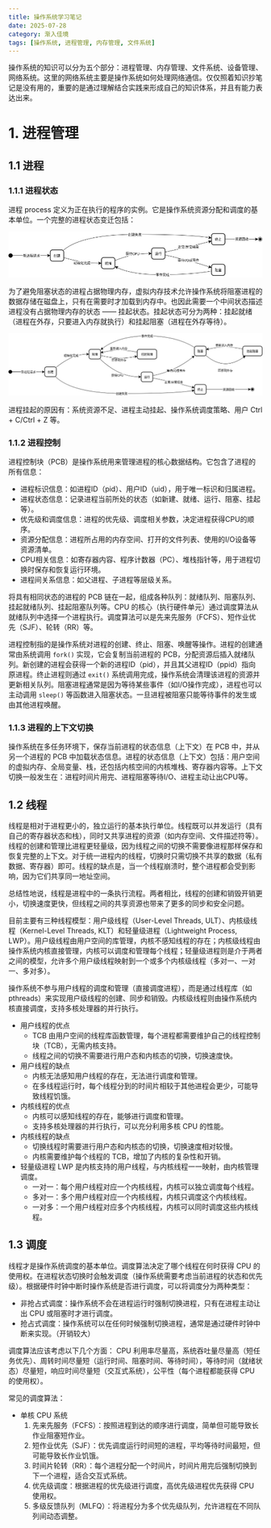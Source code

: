 ```yaml
---
title: 操作系统学习笔记
date: 2025-07-28
category: 渐入佳境
tags: [操作系统, 进程管理, 内存管理, 文件系统]
---
```


操作系统的知识可以分为五个部分：进程管理、内存管理、文件系统、设备管理、网络系统。这里的网络系统主要是操作系统如何处理网络通信。仅仅照着知识抄笔记是没有用的，重要的是通过理解结合实践来形成自己的知识体系，并且有能力表达出来。

# 1. 进程管理

## 1.1 进程
### 1.1.1 进程状态

进程 process 定义为正在执行的程序的实例。它是操作系统资源分配和调度的基本单位。一个完整的进程状态变迁包括：

![process_state](process_state.drawio.png)

为了避免阻塞状态的进程占据物理内存，虚拟内存技术允许操作系统将阻塞进程的数据存储在磁盘上，只有在需要时才加载到内存中。也因此需要一个中间状态描述进程没有占据物理内存的状态 —— 挂起状态。挂起状态可分为两种：挂起就绪（进程在外存，只要进入内存就执行）和挂起阻塞（进程在外存等待）。

![process_state2](process_state2.drawio.png)

进程挂起的原因有：系统资源不足、进程主动挂起、操作系统调度策略、用户 Ctrl + C/Ctrl + Z 等。

### 1.1.2 进程控制

进程控制块（PCB）是操作系统用来管理进程的核心数据结构。它包含了进程的所有信息：
- 进程标识信息：如进程ID（pid）、用户ID（uid），用于唯一标识和归属进程。
- 进程状态信息：记录进程当前所处的状态（如新建、就绪、运行、阻塞、挂起等）。
- 优先级和调度信息：进程的优先级、调度相关参数，决定进程获得CPU的顺序。
- 资源分配信息：进程所占用的内存空间、打开的文件列表、使用的I/O设备等资源清单。
- CPU相关信息：如寄存器内容、程序计数器（PC）、堆栈指针等，用于进程切换时保存和恢复运行环境。
- 进程间关系信息：如父进程、子进程等层级关系。

将具有相同状态的进程的 PCB 链在一起，组成各种队列：就绪队列、阻塞队列、挂起就绪队列、挂起阻塞队列等。CPU 的核心（执行硬件单元）通过调度算法从就绪队列中选择一个进程执行。调度算法可以是先来先服务（FCFS）、短作业优先（SJF）、轮转（RR）等。

进程控制指的是操作系统对进程的创建、终止、阻塞、唤醒等操作。进程的创建通常由系统调用 `fork()` 实现，它会复制当前进程的 PCB，分配资源后插入就绪队列。新创建的进程会获得一个新的进程ID（pid），并且其父进程ID（ppid）指向原进程。终止进程则通过 `exit()` 系统调用完成，操作系统会清理该进程的资源并更新相关队列。阻塞进程通常是因为等待某些事件（如I/O操作完成），进程也可以主动调用 `sleep()` 等函数进入阻塞状态。一旦进程被阻塞只能等待事件的发生或由其他进程唤醒。

### 1.1.3 进程的上下文切换

操作系统在多任务环境下，保存当前进程的状态信息（上下文）在 PCB 中，并从另一个进程的 PCB 中加载状态信息。进程的状态信息（上下文）包括：用户空间的虚拟内存、全局变量、栈，还包括内核空间的内核堆栈、寄存器内容等。上下文切换一般发生在：进程时间片用完、进程阻塞等待I/O、进程主动让出CPU等。

## 1.2 线程

线程是相对于进程更小的，独立运行的基本执行单位。线程既可以并发运行（具有自己的寄存器状态和栈），同时又共享进程的资源（如内存空间、文件描述符等）。线程的创建和管理比进程更轻量级，因为线程之间的切换不需要像进程那样保存和恢复完整的上下文。对于统一进程内的线程，切换时只需切换不共享的数据（私有数据、寄存器）即可。线程的缺点是，当一个线程崩溃时，整个进程都会受到影响，因为它们共享同一地址空间。

总结性地说，线程是进程中的一条执行流程。两者相比，线程的创建和销毁开销更小，切换速度更快，但线程之间的共享资源也带来了更多的同步和安全问题。

目前主要有三种线程模型：用户级线程（User-Level Threads, ULT）、内核级线程（Kernel-Level Threads, KLT）和轻量级进程（Lightweight Process, LWP）。用户级线程由用户空间的库管理，内核不感知线程的存在；内核级线程由操作系统内核直接管理，内核可以调度和管理每个线程；轻量级进程则是介于两者之间的模型，允许多个用户级线程映射到一个或多个内核级线程（多对一、一对一、多对多）。

操作系统不参与用户线程的调度和管理（直接调度进程），而是通过线程库（如 pthreads）来实现用户级线程的创建、同步和销毁。内核级线程则由操作系统内核直接调度，支持多核处理器的并行执行。

- 用户线程的优点
  - TCB 由用户空间的线程库函数管理，每个进程都需要维护自己的线程控制块（TCB），无需内核支持。
  - 线程之间的切换不需要进行用户态和内核态的切换，切换速度快。
- 用户线程的缺点
  - 内核无法感知用户线程的存在，无法进行调度和管理。
  - 在多线程运行时，每个线程分到的时间片相较于其他进程会更少，可能导致线程饥饿。
- 内核线程的优点
  - 内核可以感知线程的存在，能够进行调度和管理。
  - 支持多核处理器的并行执行，可以充分利用多核 CPU 的性能。
- 内核线程的缺点
  - 切换线程时需要进行用户态和内核态的切换，切换速度相对较慢。
  - 内核需要维护每个线程的 TCB，增加了内核的复杂性和开销。
- 轻量级进程 LWP 是内核支持的用户线程，与内核线程一一映射，由内核管理调度。
  - 一对一：每个用户线程对应一个内核线程，内核可以独立调度每个线程。
  - 多对一：多个用户线程对应一个内核线程，内核只调度这个内核线程。
  - 一对多：一个用户线程对应多个内核线程，内核可以同时调度这些内核线程。

## 1.3 调度

线程才是操作系统调度的基本单位。调度算法决定了哪个线程在何时获得 CPU 的使用权。在进程状态切换时会触发调度（操作系统需要考虑当前进程的状态和优先级）。根据硬件时钟中断时操作系统是否进行调度，可以将调度分为两种类型：
- 非抢占式调度：操作系统不会在进程运行时强制切换进程，只有在进程主动让出 CPU 或阻塞时才进行调度。
- 抢占式调度：操作系统可以在任何时候强制切换进程，通常是通过硬件时钟中断来实现。（开销较大）

调度算法应该考虑以下几个方面： CPU 利用率尽量高，系统吞吐量尽量高（短任务优先）、周转时间尽量短（运行时间、阻塞时间、等待时间），等待时间（就绪状态）尽量短，响应时间尽量短（交互式系统），公平性（每个进程都能获得 CPU 的使用权）。

常见的调度算法：
- 单核 CPU 系统
  1. 先来先服务（FCFS）：按照进程到达的顺序进行调度，简单但可能导致长作业阻塞短作业。
  2. 短作业优先（SJF）：优先调度运行时间短的进程，平均等待时间最短，但可能导致长作业饥饿。
  3. 时间片轮转（RR）：每个进程分配一个时间片，时间片用完后强制切换到下一个进程，适合交互式系统。
  4. 优先级调度：根据进程的优先级进行调度，高优先级进程优先获得 CPU 使用权。
  5. 多级反馈队列（MLFQ）：将进程分为多个优先级队列，允许进程在不同队列间动态调整。
